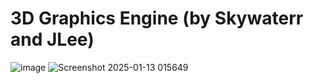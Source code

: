 # 3D Graphics Engine (by Skywaterr and JLee)

![image](https://github.com/user-attachments/assets/aa901a6d-28a5-4884-b7cc-c2a5e4132b45)
![Screenshot 2025-01-13 015649](https://github.com/user-attachments/assets/64d7ddb9-d5d0-4618-b03e-0e8a82e90cae)
